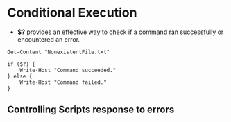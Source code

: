 # Conditional Execution
- **$?** provides an effective way to check if a command ran successfully or encountered
an error.

```
Get-Content "NonexistentFile.txt"

if ($?) {
    Write-Host "Command succeeded."
} else {
    Write-Host "Command failed."
}
```

## Controlling Scripts response to errors
